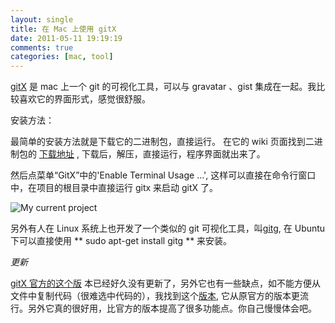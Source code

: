 ```yaml
---
layout: single
title: 在 Mac 上使用 gitX
date: 2011-05-11 19:19:19
comments: true
categories: [mac, tool]
---      
```


[gitX](https://github.com/pieter/gitx) 是 mac 上一个 git 的可视化工具，可以与 gravatar 、gist 集成在一起。我比较喜欢它的界面形式，感觉很舒服。

安装方法：        

最简单的安装方法就是下载它的二进制包，直接运行。
在它的 wiki 页面找到二进制包的 [下载地址](http://gitx.frim.nl/Downloads/GitXStable.app.zip) , 下载后，解压，直接运行，程序界面就出来了。

然后点菜单“GitX”中的'Enable Terminal Usage ...', 这样可以直接在命令行窗口中，在项目的根目录中直接运行 gitx 来启动 gitX 了。  

![My current project](http://gitx.frim.nl/images/GitX-Commit.png "GitX on Mac")

另外有人在 Linux 系统上也开发了一个类似的 git 可视化工具，叫[gitg](https://github.com/pieter/gitx), 在 Ubuntu 下可以直接使用 ** sudo apt-get install gitg ** 来安装。

*更新*

[gitX 官方的这个版](https://github.com/pieter/gitx) 本已经好久没有更新了，另外它也有一些缺点，如不能方便从文件中复制代码（很难选中代码的），我找到这个[版本](https://github.com/laullon/gitx/tree/), 它从原官方的版本更流行。另外它真的很好用，比官方的版本提高了很多功能点。你自己慢慢体会吧。
